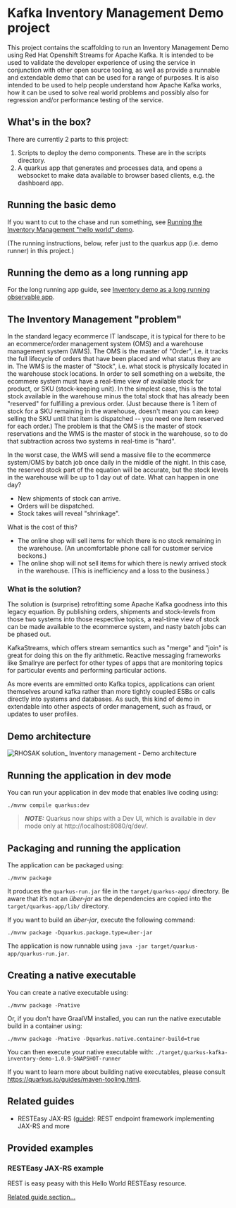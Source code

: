 # Kafka Inventory Management Demo project

This project contains the scaffolding to run an Inventory Management Demo using Red Hat Openshift Streams for Apache Kafka. It is intended to be used to validate the developer experience of using the service in conjunction with other open source tooling, as well as provide a runnable and extendable demo that can be used for a range of purposes. It is also intended to be used to help people understand how Apache Kafka works, how it can be used to solve real world problems and possibly also for regression and/or performance testing of the service.

## What's in the box?

There are currently 2 parts to this project:
1. Scripts to deploy the demo components. These are in the scripts directory. 
2. A quarkus app that generates and processes data, and opens a websocket to make data available to browser based clients, e.g. the dashboard app.

## Running the basic demo

If you want to cut to the chase and run something, see [Running the Inventory Management "hello world" demo](https://github.com/merlante/quarkus-kafka-inventory-demo/blob/master/guides/basic-demo-guide.md).

(The running instructions, below, refer just to the quarkus app (i.e. demo runner) in this project.)

## Running the demo as a long running app

For the long running app guide, see [Inventory demo as a long running observable app](https://github.com/merlante/quarkus-kafka-inventory-demo/blob/master/guides/long-running-app-guide.md).

## The Inventory Management "problem"

In the standard legacy ecommerce IT landscape, it is typical for there to be an ecommerce/order management system (OMS) and a warehouse management system (WMS). The OMS is the master of "Order", i.e. it tracks the full lifecycle of orders that have been placed and what status they are in. The WMS is the master of "Stock", i.e. what stock is physically located in the warehouse stock locations. In order to sell something on a website, the ecommere system must have a real-time view of available stock for product, or SKU (stock-keeping unit). In the simplest case, this is the total stock available in the warehouse minus the total stock that has already been "reserved" for fulfilling a previous order. (Just because there is 1 item of stock for a SKU remaining in the warehouse, doesn't mean you can keep selling the SKU until that item is dispatched -- you need one item reserved for each order.) The problem is that the OMS is the master of stock reservations and the WMS is the master of stock in the warehouse, so to do that subtraction across two systems in real-time is "hard".

In the worst case, the WMS will send a massive file to the ecommerce system/OMS by batch job once daily in the middle of the night. In this case, the reserved stock part of the equation will be accurate, but the stock levels in the warehouse will be up to 1 day out of date. What can happen in one day?
* New shipments of stock can arrive.
* Orders will be dispatched.
* Stock takes will reveal "shrinkage".

What is the cost of this?
* The online shop will sell items for which there is no stock remaining in the warehouse. (An uncomfortable phone call for customer service beckons.)
* The online shop will not sell items for which there is newly arrived stock in the warehouse. (This is inefficiency and a loss to the business.)

### What is the solution?

The solution is (surprise) retrofitting some Apache Kafka goodness into this legacy equation. By publishing orders, shipments and stock-levels from those two systems into those respective topics, a real-time view of stock can be made available to the ecommerce system, and nasty batch jobs can be phased out. 

KafkaStreams, which offers stream semantics such as "merge" and "join" is great for doing this on the fly arithmetic. Reactive messaging frameworks like Smallrye are perfect for other types of apps that are monitoring topics for particular events and performing particular actions.

As more events are emmitted onto Kafka topics, applications can orient themselves around kafka rather than more tightly coupled ESBs or calls directly into systems and databases. As such, this kind of demo in extendable into other aspects of order management, such as fraud, or updates to user profiles.

## Demo architecture

![RHOSAK solution_ Inventory management - Demo architecture](https://user-images.githubusercontent.com/1330712/117438331-533da180-af29-11eb-8b8d-9a995ac836c6.png)

## Running the application in dev mode

You can run your application in dev mode that enables live coding using:
```shell script
./mvnw compile quarkus:dev
```

> **_NOTE:_**  Quarkus now ships with a Dev UI, which is available in dev mode only at http://localhost:8080/q/dev/.

## Packaging and running the application

The application can be packaged using:
```shell script
./mvnw package
```
It produces the `quarkus-run.jar` file in the `target/quarkus-app/` directory.
Be aware that it’s not an _über-jar_ as the dependencies are copied into the `target/quarkus-app/lib/` directory.

If you want to build an _über-jar_, execute the following command:
```shell script
./mvnw package -Dquarkus.package.type=uber-jar
```

The application is now runnable using `java -jar target/quarkus-app/quarkus-run.jar`.

## Creating a native executable

You can create a native executable using: 
```shell script
./mvnw package -Pnative
```

Or, if you don't have GraalVM installed, you can run the native executable build in a container using: 
```shell script
./mvnw package -Pnative -Dquarkus.native.container-build=true
```

You can then execute your native executable with: `./target/quarkus-kafka-inventory-demo-1.0.0-SNAPSHOT-runner`

If you want to learn more about building native executables, please consult https://quarkus.io/guides/maven-tooling.html.

## Related guides

- RESTEasy JAX-RS ([guide](https://quarkus.io/guides/rest-json)): REST endpoint framework implementing JAX-RS and more

## Provided examples

### RESTEasy JAX-RS example

REST is easy peasy with this Hello World RESTEasy resource.

[Related guide section...](https://quarkus.io/guides/getting-started#the-jax-rs-resources)
